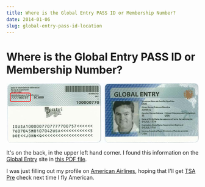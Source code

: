 ```yaml
---
title: Where is the Global Entry PASS ID or Membership Number?
date: 2014-01-06
slug: global-entry-pass-id-location
---
```


# Where is the Global Entry PASS ID or Membership Number?

![Global Entry Card](/assets/global-entry-card.png)

It's on the back, in the upper left hand corner. I found this information on the [Global Entry](http://www.globalentry.gov/) site in [this PDF file](http://www.globalentry.gov/pdfs/find_ge_card.pdf).

I was just filling out my profile on [American Airlines](http://www.aa.com/), hoping that I'll get [TSA Pre](http://www.tsa.gov/tsa-precheck) check next time I fly American.